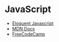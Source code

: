 # JavaScript

* [Eloquent Javascript](https://eloquentjavascript.net/)
* [MDN Docs](https://developer.mozilla.org/en-US/docs/Web/JavaScript)
* [FreeCodeCamp](https://www.freecodecamp.org/)